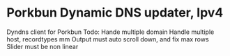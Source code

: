 # Porkbun Dynamic DNS updater, Ipv4
Dyndns client for Porkbun
Todo:
Hande multiple domain
Handle multiple host, recordtypes mm
Output must auto scroll down, and fix max rows
Slider must be non linear
